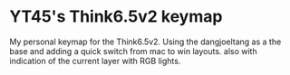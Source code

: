 # YT45's Think6.5v2 keymap

My personal keymap for the Think6.5v2. Using the dangjoeltang as a the base and adding a quick switch from mac to win layouts. also with indication of the current layer with RGB lights.

